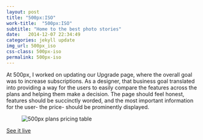 ```yaml
---
layout: post
title: "500px:ISO"
work-title:  "500px:ISO"
subtitle: "Home to the best photo stories"
date:   2014-12-07 22:34:49
categories: jekyll update
img_url: 500px_iso
css-class: 500px-iso
permalink: 500px-iso
---
```

<section>
  <p>
   At 500px, I worked on updating our Upgrade page, where the overall goal was to increase subscriptions. As a designer, that business goal translated into providing a way for the users to easily compare the features across the plans and helping them make a decision. The page should feel honest, features should be succinctly worded, and the most important information for the user- the price- should be prominently displayed.
  </p>
</section>

<figure>
  <img src="{{'/img/500px_pricing_table_fullpage.png' | prepend: site.baseurl}}" alt="500px plans pricing table">
</figure>

<div class="CTA">
  <a href="https://500px.com/upgrade" target='_blank'>See it live</a>
</div>